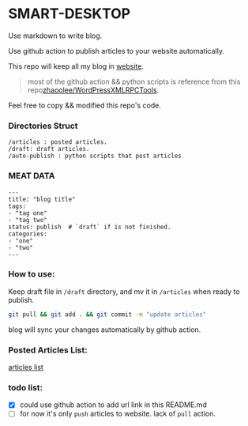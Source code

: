 # SMART-DESKTOP

Use markdown to write blog.

Use github action to publish articles to your website automatically.

This repo will keep all my blog in [website](https://blog.eluvk.cn).

> most of the github action && python scripts is reference from this repo[zhaoolee/WordPressXMLRPCTools](https://github.com/zhaoolee/WordPressXMLRPCTools).

Feel free to copy && modified this repo's code. 

### Directories Struct
``` TEXT
/articles : posted articles.
/draft: draft articles.
/auto-publish : python scripts that post articles
```
### MEAT DATA
``` TEXT
---
title: "blog title"
tags: 
- "tag one"
- "tag two"
status: publish  # `draft` if is not finished.
categories: 
- "one"
- "two"
---
```
### How to use:
Keep draft file in `/draft` directory, and mv it in `/articles` when ready to publish.

``` BASH
git pull && git add . && git commit -m "update articles"
```
blog will sync your changes automatically by github action.

### Posted Articles List:
[articles list](./auto-publish/posted_articles.md)

### todo list:
- [x] could use github action to add url link in this README.md
- [ ] for now it's only `push` articles to website. lack of `pull` action.
